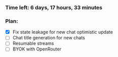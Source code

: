 ### Time left: 6 days, 17 hours, 33 minutes

### Plan:

- [x] Fix state leakage for new chat optimistic update
- [ ] Chat title generation for new chats
- [ ] Resumable streams
- [ ] BYOK with OpenRouter
